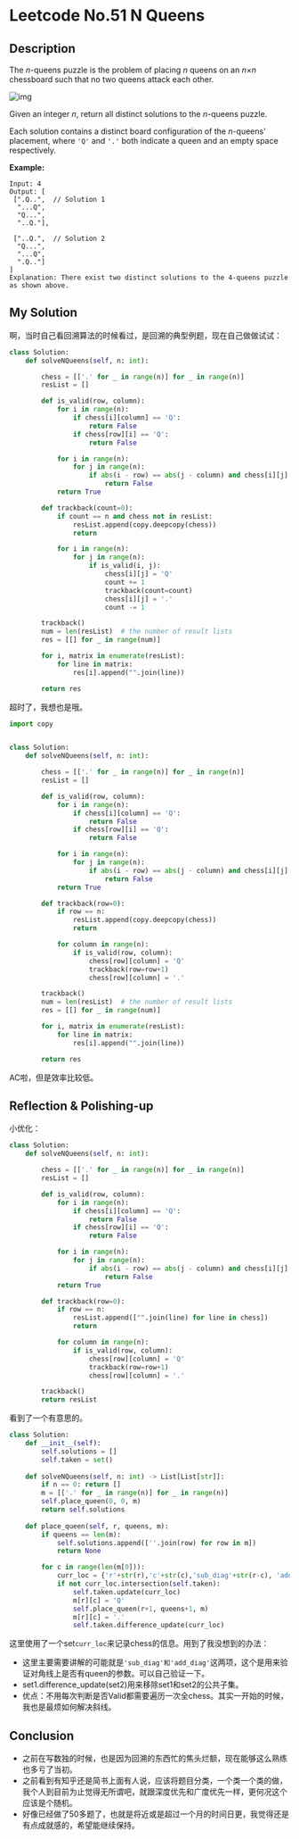 # Leetcode No.51 N Queens

## Description

The *n*-queens puzzle is the problem of placing *n* queens on an *n*×*n* chessboard such that no two queens attack each other.

![img](https://assets.leetcode.com/uploads/2018/10/12/8-queens.png)

Given an integer *n*, return all distinct solutions to the *n*-queens puzzle.

Each solution contains a distinct board configuration of the *n*-queens' placement, where `'Q'` and `'.'` both indicate a queen and an empty space respectively.

**Example:**

```
Input: 4
Output: [
 [".Q..",  // Solution 1
  "...Q",
  "Q...",
  "..Q."],

 ["..Q.",  // Solution 2
  "Q...",
  "...Q",
  ".Q.."]
]
Explanation: There exist two distinct solutions to the 4-queens puzzle as shown above.
```

## My Solution

啊，当时自己看回溯算法的时候看过，是回溯的典型例题，现在自己做做试试：

```python
class Solution:
    def solveNQueens(self, n: int):

        chess = [['.' for _ in range(n)] for _ in range(n)]
        resList = []

        def is_valid(row, column):
            for i in range(n):
                if chess[i][column] == 'Q':
                    return False
                if chess[row][i] == 'Q':
                    return False

            for i in range(n):
                for j in range(n):
                    if abs(i - row) == abs(j - column) and chess[i][j] == 'Q':
                        return False
            return True

        def trackback(count=0):
            if count == n and chess not in resList:
                resList.append(copy.deepcopy(chess))
                return

            for i in range(n):
                for j in range(n):
                    if is_valid(i, j):
                        chess[i][j] = 'Q'
                        count += 1
                        trackback(count=count)
                        chess[i][j] = '.'
                        count -= 1

        trackback()
        num = len(resList)  # the number of result lists
        res = [[] for _ in range(num)]

        for i, matrix in enumerate(resList):
            for line in matrix:
                res[i].append("".join(line))

        return res
```

超时了，我想也是哦。

```python
import copy


class Solution:
    def solveNQueens(self, n: int):

        chess = [['.' for _ in range(n)] for _ in range(n)]
        resList = []

        def is_valid(row, column):
            for i in range(n):
                if chess[i][column] == 'Q':
                    return False
                if chess[row][i] == 'Q':
                    return False

            for i in range(n):
                for j in range(n):
                    if abs(i - row) == abs(j - column) and chess[i][j] == 'Q':
                        return False
            return True

        def trackback(row=0):
            if row == n:
                resList.append(copy.deepcopy(chess))
                return

            for column in range(n):
                if is_valid(row, column):
                    chess[row][column] = 'Q'
                    trackback(row=row+1)
                    chess[row][column] = '.'

        trackback()
        num = len(resList)  # the number of result lists
        res = [[] for _ in range(num)]

        for i, matrix in enumerate(resList):
            for line in matrix:
                res[i].append("".join(line))

        return res
```

AC啦，但是效率比较低。

## Reflection & Polishing-up

小优化：

```python
class Solution:
    def solveNQueens(self, n: int):

        chess = [['.' for _ in range(n)] for _ in range(n)]
        resList = []

        def is_valid(row, column):
            for i in range(n):
                if chess[i][column] == 'Q':
                    return False
                if chess[row][i] == 'Q':
                    return False

            for i in range(n):
                for j in range(n):
                    if abs(i - row) == abs(j - column) and chess[i][j] == 'Q':
                        return False
            return True

        def trackback(row=0):
            if row == n:
                resList.append(["".join(line) for line in chess])
                return

            for column in range(n):
                if is_valid(row, column):
                    chess[row][column] = 'Q'
                    trackback(row=row+1)
                    chess[row][column] = '.'

        trackback()
        return resList
```

看到了一个有意思的。

```python
class Solution:
    def __init__(self):
        self.solutions = []
        self.taken = set()
    
    def solveNQueens(self, n: int) -> List[List[str]]:
        if n == 0: return []
        m = [['.' for _ in range(n)] for _ in range(n)]
        self.place_queen(0, 0, m)
        return self.solutions
    
    def place_queen(self, r, queens, m):
        if queens == len(m): 
            self.solutions.append([''.join(row) for row in m])
            return None

        for c in range(len(m[0])):
            curr_loc = {'r'+str(r),'c'+str(c),'sub_diag'+str(r-c), 'add_diag'+str(r+c)}
            if not curr_loc.intersection(self.taken):
                self.taken.update(curr_loc)
                m[r][c] = 'Q'
                self.place_queen(r+1, queens+1, m)
                m[r][c] = '.'
                self.taken.difference_update(curr_loc)
```

这里使用了一个set`curr_loc`来记录chess的信息。用到了我没想到的办法：

- 这里主要需要讲解的可能就是`'sub_diag'和'add_diag'`这两项，这个是用来验证对角线上是否有queen的参数。可以自己验证一下。
- set1.difference_update(set2)用来移除set1和set2的公共子集。
- 优点：不用每次判断是否Valid都需要遍历一次全chess。其实一开始的时候，我也是最烦如何解决斜线。

## Conclusion

- 之前在写数独的时候，也是因为回溯的东西忙的焦头烂额，现在能够这么熟练也多亏了当初。
- 之前看到有知乎还是简书上面有人说，应该将题目分类，一个类一个类的做，我个人到目前为止觉得无所谓吧，就跟深度优先和广度优先一样，更何况这个应该是个随机。
- 好像已经做了50多题了，也就是将近或是超过一个月的时间日更，我觉得还是有点成就感的，希望能继续保持。